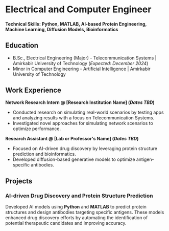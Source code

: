 # Electrical and Computer Engineer

#### Technical Skills: Python, MATLAB, AI-based Protein Engineering, Machine Learning, Diffusion Models, Bioinformatics

## Education
- B.Sc., Electrical Engineering (Major) - Telecommunication Systems | Amirkabir University of Technology (_Expected: December 2024_)
- Minor in Computer Engineering - Artificial Intelligence | Amirkabir University of Technology

## Work Experience
**Network Research Intern @ [Research Institution Name] (_Dates TBD_)**
- Conducted research on simulating real-world scenarios by testing apps and analyzing results with a focus on Telecommunication Systems.
- Investigated novel approaches for simulating network scenarios to optimize performance.

**Research Assistant @ [Lab or Professor's Name] (_Dates TBD_)**
- Focused on AI-driven drug discovery by leveraging protein structure prediction and bioinformatics.
- Developed diffusion-based generative models to optimize antigen-specific antibodies.

## Projects
### AI-driven Drug Discovery and Protein Structure Prediction
Developed AI models using **Python** and **MATLAB** to predict protein structures and design antibodies targeting specific antigens. These models enhanced drug discovery efforts by automating the identification of potential therapeutic candidates and improving accuracy.






